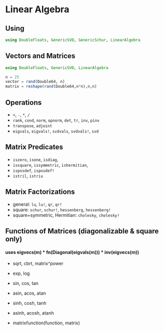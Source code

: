 # Linear Algebra

## Using

```julia
using DoubleFloats, GenericSVD, GenericSchur, LinearAlgebra
```

## Vectors and Matrices

```julia
using DoubleFloats, GenericSVD, LinearAlgebra

n = 25
vector = rand(Double64, n)
matrix = reshape(rand(Double64,n*n),n,n)
```

## Operations

- `+`, `-`, `*`, `/`
- `rank`, `cond`, `norm`, `opnorm`, `det`, `tr`, `inv`, `pinv`
- `transpose`, `adjoint`
- `eigvals`, `eigvals!`, `svdvals`, `svdvals!`, `svd`

## Matrix Predicates

- `iszero`, `isone`, `isdiag`, 
- `issquare`, `issymmetric`, `ishermitian`, 
- `isposdef`, `isposdef!`
- `istril`, `istriu`

## Matrix Factorizations

- general: `lu`, `lu!`, `qr`, `qr!`
- square: `schur`, `schur!`, `hessenberg`, `hessenberg!`
- square+symmetric, Hermitian: `cholesky`, `cholesky!`

## Functions of Matrices (diagonalizable & square only)
#### uses eigvecs(m) * fn(Diagonal(eigvals(m))) * inv(eigvecs(m))

- sqrt, cbrt, matrix^power
- exp, log
- sin, cos, tan
- asin, acos, atan
- sinh, cosh, tanh
- asinh, acosh, atanh

- matrixfunction(function, matrix)



